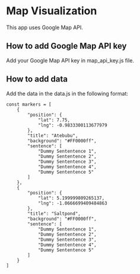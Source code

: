 # Map Visualization
This app uses Google Map API. 

## How to add Google Map API key
Add your Google Map API key in map_api_key.js file.

## How to add data
Add the data in the data.js in the following format:

```
const markers = [
    {
        "position": {
            "lat": 7.75,
            "lng": -0.9833300113677979
        },
        "title": "Atebubu",
        "background": "#FF0000ff",
        "sentence": [
            "Dummy Sententence 1",
            "Dummy Sententence 2",
            "Dummy Sententence 3",
            "Dummy Sententence 4",
            "Dummy Sententence 5"
        ]
    },
    {
        "position": {
            "lat": 5.199999809265137,
            "lng": -1.0666699409484863
        },
        "title": "Saltpond",
        "background": "#FF0000ff",
        "sentence": [
            "Dummy Sententence 1",
            "Dummy Sententence 2",
            "Dummy Sententence 3",
            "Dummy Sententence 4",
            "Dummy Sententence 5"
        ]
    }
]
```
